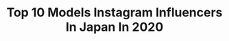 ---
title: Top 10 Models Instagram Influencers In Japan In 2020
description: >-
  Find top models Instagram influencers in Japan in 2020. Most popular hashtags: #model #beauty #meshki #photography.
platform: Instagram
profiles:
  - username: "tokyodays_luka"
    fullname: >-
      琉花
    location: "Japan"
    followers: 173132
    engagement: 197
    commentsToLikes: 0.004347
    avatar: "https://scontent-lhr8-1.cdninstagram.com/v/t51.2885-19/s320x320/10009919_1486799161633783_528923834_a.jpg?_nc_ht=scontent-lhr8-1.cdninstagram.com&_nc_ohc=vGRL8TgPzOwAX--s4Xc&oh=718de5b198976578855535fd180c7836&oe=5EB293AF"
    verified: false
    hashtags: "#jvc"
  - username: "_saratrigo"
    fullname: >-
      SARA
    location: "Japan"
    followers: 21098
    engagement: 1131
    commentsToLikes: 0.059349
    avatar: "https://scontent-arn2-1.cdninstagram.com/v/t51.2885-19/s320x320/91537827_219308449128184_3268677181219274752_n.jpg?_nc_ht=scontent-arn2-1.cdninstagram.com&_nc_ohc=2r792faSYNIAX-NyulE&oh=ea83e740e68a79b9a33827c4ebbd6891&oe=5EB9D1E7"
    verified: false
    hashtags: "#makeupscience, #mulan, #bravemakeup, #darkness"
  - username: "kenimilovanov"
    fullname: >-
      Ken Alexandar Ishii-Milovanov
    location: "Japan"
    followers: 16248
    engagement: 827
    commentsToLikes: 0.075199
    avatar: "https://scontent-lhr8-1.cdninstagram.com/v/t51.2885-19/s320x320/69100590_2462489140497838_5383989106105647104_n.jpg?_nc_ht=scontent-lhr8-1.cdninstagram.com&_nc_ohc=jGZaoZCkPFEAX8IEU8b&oh=e91ad5e57ea14ce1e919d515c3d5b5ce&oe=5EB950CB"
    verified: false
    hashtags: ""
  - username: "ninjacatgirl"
    fullname: >-
      💕🌸リリ🌸💕
    location: "Japan"
    followers: 29000
    engagement: 815
    commentsToLikes: 0.028893
    avatar: "https://scontent-ams4-1.cdninstagram.com/v/t51.2885-19/s320x320/35928010_2173447639554692_6880675579721416704_n.jpg?_nc_ht=scontent-ams4-1.cdninstagram.com&_nc_ohc=EotF20sBYzIAX8shqHW&oh=7f16c8d1b10cc56c4de79b8d37d9ee25&oe=5EB8BC48"
    verified: false
    hashtags: "#cherryblossom, #naturalblonde, #timetoblossom, #model"
  - username: "mimikickass"
    fullname: >-
      𝗠𝗶𝗠𝗶
    location: "Japan"
    followers: 40510
    engagement: 309
    commentsToLikes: 0.065441
    avatar: "https://scontent-amt2-1.cdninstagram.com/v/t51.2885-19/s320x320/84453758_2534777820073830_3264256053553922048_n.jpg?_nc_ht=scontent-amt2-1.cdninstagram.com&_nc_ohc=vcWhkEymtWgAX-PFF5G&oh=14a45666d02a0e996ccb0aae8f18a865&oe=5EBA71F0"
    verified: false
    hashtags: "#staysafe, #whyicantbeacoolmom, #hipsdontlie, #fashionnova"
  - username: "sundailove"
    fullname: >-
      Sundai love
    location: "Japan"
    followers: 41623
    engagement: 720
    commentsToLikes: 0.020283
    avatar: "https://scontent-lhr8-1.cdninstagram.com/v/t51.2885-19/s320x320/50019894_210376363159964_6034619197672128512_n.jpg?_nc_ht=scontent-lhr8-1.cdninstagram.com&_nc_ohc=iLe7MV92raIAX-OWHwp&oh=6fcbd23208465c9a668f51d5388163c8&oe=5EBCEBC3"
    verified: false
    hashtags: "#iseehair, #haul, #traveljapan, #travelkyoto"
  - username: "kiss_light_mituki"
    fullname: >-
      魚住 光生/Uozumi Mitsuki
    location: "Japan"
    followers: 22963
    engagement: 917
    commentsToLikes: 0.023268
    avatar: "https://scontent-ams4-1.cdninstagram.com/v/t51.2885-19/s320x320/79200892_443851182990345_4371298842058948608_n.jpg?_nc_ht=scontent-ams4-1.cdninstagram.com&_nc_ohc=DoDoZgRFwPkAX9PPWQd&oh=86a2b8373b27a15462f9d5e08faa2099&oe=5E9ED135"
    verified: false
    hashtags: "#cafe, #happynewyear, #smile, #jouetie"
  - username: "sonyabuchik"
    fullname: >-
      Соня Бучик 🌷
    location: "Japan"
    followers: 44596
    engagement: 995
    commentsToLikes: 0.020483
    avatar: "https://scontent-bos3-1.cdninstagram.com/v/t51.2885-19/s320x320/57110043_577572209391801_713848565599830016_n.jpg?_nc_ht=scontent-bos3-1.cdninstagram.com&_nc_ohc=w2MSlou30hgAX9mvU6T&oh=3bf694fdc43e3c67eaebe59ee50bfdab&oe=5EB99291"
    verified: false
    hashtags: "#ikea, #weddingstyles, #springoutfit, #bershka"
  - username: "proskurnyasofiia"
    fullname: >-
      🌟Sofiia Proskurnia model
    location: "Japan"
    followers: 15633
    engagement: 438
    commentsToLikes: 0.089785
    avatar: "https://scontent-lhr8-1.cdninstagram.com/v/t51.2885-19/s320x320/64515025_402371013957628_7471697340605136896_n.jpg?_nc_ht=scontent-lhr8-1.cdninstagram.com&_nc_ohc=FKFB-F-3lDQAX9jgImH&oh=8c0c45f35dfb60915738074f900dd3cc&oe=5EBB19F5"
    verified: false
    hashtags: "#kidsmodel, #beauty, #portraitmood, #londonmodel"
  - username: "retio_anna"
    fullname: >-
      ANNA♡
    location: "Japan"
    followers: 10366
    engagement: 1322
    commentsToLikes: 0.025438
    avatar: "https://scontent-ams4-1.cdninstagram.com/v/t51.2885-19/s320x320/36161559_482023202251187_3813755307570495488_n.jpg?_nc_ht=scontent-ams4-1.cdninstagram.com&_nc_ohc=rPMrMZgxzdgAX-h0JVb&oh=a92d7dbfab805d95e812812e35fc602d&oe=5E8A4D71"
    verified: false
    hashtags: "#bodymake, #diet, #model, #gym"
---